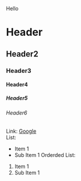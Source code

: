 Hello
# Header
## Header2
### Header3
#### Header4
##### Header5
###### Header6

Link: [Google](https://www.google.com)  
List:
* Item 1
 * Sub Item 1
 Orderded List:
 1. Item 1
  2. Sub Item 1
